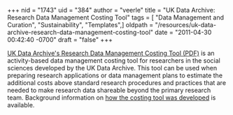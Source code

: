 +++
nid = "1743"
uid = "384"
author = "veerle"
title = "UK Data Archive: Research Data Management Costing Tool"
tags = [ "Data Management and Curation", "Sustainability", "Templates",]
oldpath = "/resources/uk-data-archive-research-data-management-costing-tool"
date = "2011-04-30 00:42:40 -0700"
draft = "false"
+++

[UK Data Archive's Research Data Management Costing Tool
(PDF)](http://data-archive.ac.uk/media/247429/costingtool.pdf) is an
activity-based data management costing tool for researchers in the
social sciences developed by the UK Data Archive. This tool can be used
when preparing research applications or data management plans to
estimate the additional costs above standard research procedures and
practices that are needed to make research data shareable beyond the
primary research team. Background information on [how the costing tool
was
developed](http://www.data-archive.ac.uk/create-manage/planning-for-sharing/costing)
is available.
